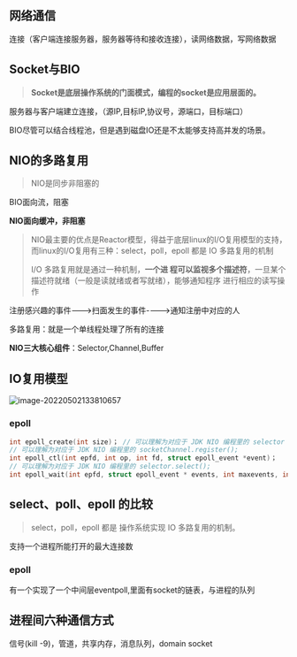 ## 网络通信

连接（客户端连接服务器，服务器等待和接收连接），读网络数据，写网络数据

## Socket与BIO

> **Socket是底层操作系统的门面模式，编程的socket是应用层面的。**

服务器与客户端建立连接，（源IP,目标IP,协议号，源端口，目标端口）

BIO尽管可以结合线程池，但是遇到磁盘IO还是不太能够支持高并发的场景。



## NIO的多路复用

> NIO是同步非阻塞的

BIO面向流，阻塞

**NIO面向缓冲，非阻塞**

> NIO最主要的优点是Reactor模型，得益于底层linux的I/O复用模型的支持，而linux的I/O复用有三种：select，poll，epoll 都是 IO 多路复用的机制
>
> I/O 多路复用就是通过一种机制，**一个进 程可以监视多个描述符**，一旦某个描述符就绪（一般是读就绪或者写就绪），能够通知程序 进行相应的读写操作

注册感兴趣的事件--->扫面发生的事件---->通知注册中对应的人

多路复用：就是一个单线程处理了所有的连接

**NIO三大核心组件**：Selector,Channel,Buffer



## IO复用模型

![image-20220502133810657](C:\Users\11930\AppData\Roaming\Typora\typora-user-images\image-20220502133810657.png)

### epoll

```c
int epoll_create(int size)； // 可以理解为对应于 JDK NIO 编程里的 selector = Selector.open()
// 可以理解为对应于 JDK NIO 编程里的 socketChannel.register();
int epoll_ctl(int epfd, int op, int fd, struct epoll_event *event)；
// 可以理解为对应于 JDK NIO 编程里的 selector.select();
int epoll_wait(int epfd, struct epoll_event * events, int maxevents, int timeout)
```



## select、poll、epoll 的比较

> select，poll，epoll 都是 操作系统实现 IO 多路复用的机制。

支持一个进程所能打开的最大连接数



### epoll

有一个实现了一个中间层eventpoll,里面有socket的链表，与进程的队列



## 进程间六种通信方式

信号(kill -9)，管道，共享内存，消息队列，domain socket
